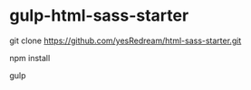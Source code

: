 # gulp-html-sass-starter

git clone https://github.com/yesRedream/html-sass-starter.git

npm install

gulp
